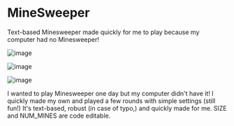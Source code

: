 # MineSweeper
Text-based Minesweeper made quickly for me to play because my computer had no Minesweeper!

![image](https://user-images.githubusercontent.com/99221208/177575722-a6db0ef8-8ab0-45f3-81aa-8d0833529600.png)

![image](https://user-images.githubusercontent.com/99221208/177575388-bf5649be-a753-4c3f-93cd-e1c86b3d7caa.png)

![image](https://user-images.githubusercontent.com/99221208/177575843-aaadc380-c139-4e77-ac32-9e3660600417.png)

I wanted to play Minesweeper one day but my computer didn't have it! I quickly made my own and played a few rounds with simple settings (still fun!) It's text-based, robust (in case of typo,) and quickly made for me. SIZE and NUM_MINES are code editable. 
